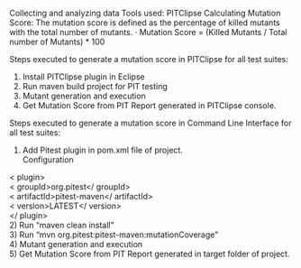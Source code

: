 Collecting and analyzing data
Tools used: PITClipse
Calculating Mutation Score: The mutation score is defined as the percentage of killed mutants with the total number of mutants.
·	Mutation Score = (Killed Mutants / Total number of Mutants) * 100

Steps executed to generate a mutation score in PITClipse for all test suites:
1) Install PITClipse plugin in Eclipse
2) Run maven build project for PIT testing
3) Mutant generation and execution 
4) Get Mutation Score from PIT Report generated in PITClipse console.

Steps executed to generate a mutation score in Command Line Interface for all test suites:
1) Add Pitest plugin in pom.xml file of project.<br>
Configuration<br>

< plugin><br>
    < groupId>org.pitest</ groupId><br>
    < artifactId>pitest-maven</ artifactId><br>
    < version>LATEST</ version><br>
 </ plugin><br>
2) Run “maven clean install”<br>
3) Run “mvn org.pitest:pitest-maven:mutationCoverage”<br>
4) Mutant generation and execution<br>
5) Get Mutation Score from PIT Report generated in target folder of project.<br>
